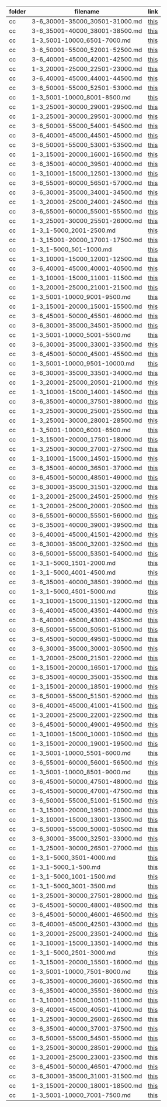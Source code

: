 | folder | filename | link |
|--------|----------|------|
|cc|3-6_30001-35000_30501-31000.md|[this](https://github.com/dbchord/cdn/blob/master/_/cc/3-6_30001-35000_30501-31000.md)|
|cc|3-6_35001-40000_38001-38500.md|[this](https://github.com/dbchord/cdn/blob/master/_/cc/3-6_35001-40000_38001-38500.md)|
|cc|1-3_5001-10000_6501-7000.md|[this](https://github.com/dbchord/cdn/blob/master/_/cc/1-3_5001-10000_6501-7000.md)|
|cc|3-6_50001-55000_52001-52500.md|[this](https://github.com/dbchord/cdn/blob/master/_/cc/3-6_50001-55000_52001-52500.md)|
|cc|3-6_40001-45000_42001-42500.md|[this](https://github.com/dbchord/cdn/blob/master/_/cc/3-6_40001-45000_42001-42500.md)|
|cc|1-3_20001-25000_22501-23000.md|[this](https://github.com/dbchord/cdn/blob/master/_/cc/1-3_20001-25000_22501-23000.md)|
|cc|3-6_40001-45000_44001-44500.md|[this](https://github.com/dbchord/cdn/blob/master/_/cc/3-6_40001-45000_44001-44500.md)|
|cc|3-6_50001-55000_52501-53000.md|[this](https://github.com/dbchord/cdn/blob/master/_/cc/3-6_50001-55000_52501-53000.md)|
|cc|1-3_5001-10000_8001-8500.md|[this](https://github.com/dbchord/cdn/blob/master/_/cc/1-3_5001-10000_8001-8500.md)|
|cc|1-3_25001-30000_29001-29500.md|[this](https://github.com/dbchord/cdn/blob/master/_/cc/1-3_25001-30000_29001-29500.md)|
|cc|1-3_25001-30000_29501-30000.md|[this](https://github.com/dbchord/cdn/blob/master/_/cc/1-3_25001-30000_29501-30000.md)|
|cc|3-6_50001-55000_54001-54500.md|[this](https://github.com/dbchord/cdn/blob/master/_/cc/3-6_50001-55000_54001-54500.md)|
|cc|3-6_40001-45000_44501-45000.md|[this](https://github.com/dbchord/cdn/blob/master/_/cc/3-6_40001-45000_44501-45000.md)|
|cc|3-6_50001-55000_53001-53500.md|[this](https://github.com/dbchord/cdn/blob/master/_/cc/3-6_50001-55000_53001-53500.md)|
|cc|1-3_15001-20000_16001-16500.md|[this](https://github.com/dbchord/cdn/blob/master/_/cc/1-3_15001-20000_16001-16500.md)|
|cc|3-6_35001-40000_39501-40000.md|[this](https://github.com/dbchord/cdn/blob/master/_/cc/3-6_35001-40000_39501-40000.md)|
|cc|1-3_10001-15000_12501-13000.md|[this](https://github.com/dbchord/cdn/blob/master/_/cc/1-3_10001-15000_12501-13000.md)|
|cc|3-6_55001-60000_56501-57000.md|[this](https://github.com/dbchord/cdn/blob/master/_/cc/3-6_55001-60000_56501-57000.md)|
|cc|3-6_30001-35000_34001-34500.md|[this](https://github.com/dbchord/cdn/blob/master/_/cc/3-6_30001-35000_34001-34500.md)|
|cc|1-3_20001-25000_24001-24500.md|[this](https://github.com/dbchord/cdn/blob/master/_/cc/1-3_20001-25000_24001-24500.md)|
|cc|3-6_55001-60000_55001-55500.md|[this](https://github.com/dbchord/cdn/blob/master/_/cc/3-6_55001-60000_55001-55500.md)|
|cc|1-3_25001-30000_25501-26000.md|[this](https://github.com/dbchord/cdn/blob/master/_/cc/1-3_25001-30000_25501-26000.md)|
|cc|1-3_1-5000_2001-2500.md|[this](https://github.com/dbchord/cdn/blob/master/_/cc/1-3_1-5000_2001-2500.md)|
|cc|1-3_15001-20000_17001-17500.md|[this](https://github.com/dbchord/cdn/blob/master/_/cc/1-3_15001-20000_17001-17500.md)|
|cc|1-3_1-5000_501-1000.md|[this](https://github.com/dbchord/cdn/blob/master/_/cc/1-3_1-5000_501-1000.md)|
|cc|1-3_10001-15000_12001-12500.md|[this](https://github.com/dbchord/cdn/blob/master/_/cc/1-3_10001-15000_12001-12500.md)|
|cc|3-6_40001-45000_40001-40500.md|[this](https://github.com/dbchord/cdn/blob/master/_/cc/3-6_40001-45000_40001-40500.md)|
|cc|1-3_10001-15000_11001-11500.md|[this](https://github.com/dbchord/cdn/blob/master/_/cc/1-3_10001-15000_11001-11500.md)|
|cc|1-3_20001-25000_21001-21500.md|[this](https://github.com/dbchord/cdn/blob/master/_/cc/1-3_20001-25000_21001-21500.md)|
|cc|1-3_5001-10000_9001-9500.md|[this](https://github.com/dbchord/cdn/blob/master/_/cc/1-3_5001-10000_9001-9500.md)|
|cc|1-3_15001-20000_15001-15500.md|[this](https://github.com/dbchord/cdn/blob/master/_/cc/1-3_15001-20000_15001-15500.md)|
|cc|3-6_45001-50000_45501-46000.md|[this](https://github.com/dbchord/cdn/blob/master/_/cc/3-6_45001-50000_45501-46000.md)|
|cc|3-6_30001-35000_34501-35000.md|[this](https://github.com/dbchord/cdn/blob/master/_/cc/3-6_30001-35000_34501-35000.md)|
|cc|1-3_5001-10000_5001-5500.md|[this](https://github.com/dbchord/cdn/blob/master/_/cc/1-3_5001-10000_5001-5500.md)|
|cc|3-6_30001-35000_33001-33500.md|[this](https://github.com/dbchord/cdn/blob/master/_/cc/3-6_30001-35000_33001-33500.md)|
|cc|3-6_45001-50000_45001-45500.md|[this](https://github.com/dbchord/cdn/blob/master/_/cc/3-6_45001-50000_45001-45500.md)|
|cc|1-3_5001-10000_9501-10000.md|[this](https://github.com/dbchord/cdn/blob/master/_/cc/1-3_5001-10000_9501-10000.md)|
|cc|3-6_30001-35000_33501-34000.md|[this](https://github.com/dbchord/cdn/blob/master/_/cc/3-6_30001-35000_33501-34000.md)|
|cc|1-3_20001-25000_20501-21000.md|[this](https://github.com/dbchord/cdn/blob/master/_/cc/1-3_20001-25000_20501-21000.md)|
|cc|1-3_10001-15000_14001-14500.md|[this](https://github.com/dbchord/cdn/blob/master/_/cc/1-3_10001-15000_14001-14500.md)|
|cc|3-6_35001-40000_37501-38000.md|[this](https://github.com/dbchord/cdn/blob/master/_/cc/3-6_35001-40000_37501-38000.md)|
|cc|1-3_25001-30000_25001-25500.md|[this](https://github.com/dbchord/cdn/blob/master/_/cc/1-3_25001-30000_25001-25500.md)|
|cc|1-3_25001-30000_28001-28500.md|[this](https://github.com/dbchord/cdn/blob/master/_/cc/1-3_25001-30000_28001-28500.md)|
|cc|1-3_5001-10000_6001-6500.md|[this](https://github.com/dbchord/cdn/blob/master/_/cc/1-3_5001-10000_6001-6500.md)|
|cc|1-3_15001-20000_17501-18000.md|[this](https://github.com/dbchord/cdn/blob/master/_/cc/1-3_15001-20000_17501-18000.md)|
|cc|1-3_25001-30000_27001-27500.md|[this](https://github.com/dbchord/cdn/blob/master/_/cc/1-3_25001-30000_27001-27500.md)|
|cc|1-3_10001-15000_14501-15000.md|[this](https://github.com/dbchord/cdn/blob/master/_/cc/1-3_10001-15000_14501-15000.md)|
|cc|3-6_35001-40000_36501-37000.md|[this](https://github.com/dbchord/cdn/blob/master/_/cc/3-6_35001-40000_36501-37000.md)|
|cc|3-6_45001-50000_48501-49000.md|[this](https://github.com/dbchord/cdn/blob/master/_/cc/3-6_45001-50000_48501-49000.md)|
|cc|3-6_30001-35000_31501-32000.md|[this](https://github.com/dbchord/cdn/blob/master/_/cc/3-6_30001-35000_31501-32000.md)|
|cc|1-3_20001-25000_24501-25000.md|[this](https://github.com/dbchord/cdn/blob/master/_/cc/1-3_20001-25000_24501-25000.md)|
|cc|1-3_20001-25000_20001-20500.md|[this](https://github.com/dbchord/cdn/blob/master/_/cc/1-3_20001-25000_20001-20500.md)|
|cc|3-6_55001-60000_55501-56000.md|[this](https://github.com/dbchord/cdn/blob/master/_/cc/3-6_55001-60000_55501-56000.md)|
|cc|3-6_35001-40000_39001-39500.md|[this](https://github.com/dbchord/cdn/blob/master/_/cc/3-6_35001-40000_39001-39500.md)|
|cc|3-6_40001-45000_41501-42000.md|[this](https://github.com/dbchord/cdn/blob/master/_/cc/3-6_40001-45000_41501-42000.md)|
|cc|3-6_30001-35000_32001-32500.md|[this](https://github.com/dbchord/cdn/blob/master/_/cc/3-6_30001-35000_32001-32500.md)|
|cc|3-6_50001-55000_53501-54000.md|[this](https://github.com/dbchord/cdn/blob/master/_/cc/3-6_50001-55000_53501-54000.md)|
|cc|1-3_1-5000_1501-2000.md|[this](https://github.com/dbchord/cdn/blob/master/_/cc/1-3_1-5000_1501-2000.md)|
|cc|1-3_1-5000_4001-4500.md|[this](https://github.com/dbchord/cdn/blob/master/_/cc/1-3_1-5000_4001-4500.md)|
|cc|3-6_35001-40000_38501-39000.md|[this](https://github.com/dbchord/cdn/blob/master/_/cc/3-6_35001-40000_38501-39000.md)|
|cc|1-3_1-5000_4501-5000.md|[this](https://github.com/dbchord/cdn/blob/master/_/cc/1-3_1-5000_4501-5000.md)|
|cc|1-3_10001-15000_11501-12000.md|[this](https://github.com/dbchord/cdn/blob/master/_/cc/1-3_10001-15000_11501-12000.md)|
|cc|3-6_40001-45000_43501-44000.md|[this](https://github.com/dbchord/cdn/blob/master/_/cc/3-6_40001-45000_43501-44000.md)|
|cc|3-6_40001-45000_43001-43500.md|[this](https://github.com/dbchord/cdn/blob/master/_/cc/3-6_40001-45000_43001-43500.md)|
|cc|3-6_50001-55000_50501-51000.md|[this](https://github.com/dbchord/cdn/blob/master/_/cc/3-6_50001-55000_50501-51000.md)|
|cc|3-6_45001-50000_49501-50000.md|[this](https://github.com/dbchord/cdn/blob/master/_/cc/3-6_45001-50000_49501-50000.md)|
|cc|3-6_30001-35000_30001-30500.md|[this](https://github.com/dbchord/cdn/blob/master/_/cc/3-6_30001-35000_30001-30500.md)|
|cc|1-3_20001-25000_21501-22000.md|[this](https://github.com/dbchord/cdn/blob/master/_/cc/1-3_20001-25000_21501-22000.md)|
|cc|1-3_15001-20000_16501-17000.md|[this](https://github.com/dbchord/cdn/blob/master/_/cc/1-3_15001-20000_16501-17000.md)|
|cc|3-6_35001-40000_35001-35500.md|[this](https://github.com/dbchord/cdn/blob/master/_/cc/3-6_35001-40000_35001-35500.md)|
|cc|1-3_15001-20000_18501-19000.md|[this](https://github.com/dbchord/cdn/blob/master/_/cc/1-3_15001-20000_18501-19000.md)|
|cc|3-6_50001-55000_51501-52000.md|[this](https://github.com/dbchord/cdn/blob/master/_/cc/3-6_50001-55000_51501-52000.md)|
|cc|3-6_40001-45000_41001-41500.md|[this](https://github.com/dbchord/cdn/blob/master/_/cc/3-6_40001-45000_41001-41500.md)|
|cc|1-3_20001-25000_22001-22500.md|[this](https://github.com/dbchord/cdn/blob/master/_/cc/1-3_20001-25000_22001-22500.md)|
|cc|3-6_45001-50000_49001-49500.md|[this](https://github.com/dbchord/cdn/blob/master/_/cc/3-6_45001-50000_49001-49500.md)|
|cc|1-3_10001-15000_10001-10500.md|[this](https://github.com/dbchord/cdn/blob/master/_/cc/1-3_10001-15000_10001-10500.md)|
|cc|1-3_15001-20000_19001-19500.md|[this](https://github.com/dbchord/cdn/blob/master/_/cc/1-3_15001-20000_19001-19500.md)|
|cc|1-3_5001-10000_5501-6000.md|[this](https://github.com/dbchord/cdn/blob/master/_/cc/1-3_5001-10000_5501-6000.md)|
|cc|3-6_55001-60000_56001-56500.md|[this](https://github.com/dbchord/cdn/blob/master/_/cc/3-6_55001-60000_56001-56500.md)|
|cc|1-3_5001-10000_8501-9000.md|[this](https://github.com/dbchord/cdn/blob/master/_/cc/1-3_5001-10000_8501-9000.md)|
|cc|3-6_45001-50000_47501-48000.md|[this](https://github.com/dbchord/cdn/blob/master/_/cc/3-6_45001-50000_47501-48000.md)|
|cc|3-6_45001-50000_47001-47500.md|[this](https://github.com/dbchord/cdn/blob/master/_/cc/3-6_45001-50000_47001-47500.md)|
|cc|3-6_50001-55000_51001-51500.md|[this](https://github.com/dbchord/cdn/blob/master/_/cc/3-6_50001-55000_51001-51500.md)|
|cc|1-3_15001-20000_19501-20000.md|[this](https://github.com/dbchord/cdn/blob/master/_/cc/1-3_15001-20000_19501-20000.md)|
|cc|1-3_10001-15000_13001-13500.md|[this](https://github.com/dbchord/cdn/blob/master/_/cc/1-3_10001-15000_13001-13500.md)|
|cc|3-6_50001-55000_50001-50500.md|[this](https://github.com/dbchord/cdn/blob/master/_/cc/3-6_50001-55000_50001-50500.md)|
|cc|3-6_30001-35000_32501-33000.md|[this](https://github.com/dbchord/cdn/blob/master/_/cc/3-6_30001-35000_32501-33000.md)|
|cc|1-3_25001-30000_26501-27000.md|[this](https://github.com/dbchord/cdn/blob/master/_/cc/1-3_25001-30000_26501-27000.md)|
|cc|1-3_1-5000_3501-4000.md|[this](https://github.com/dbchord/cdn/blob/master/_/cc/1-3_1-5000_3501-4000.md)|
|cc|1-3_1-5000_1-500.md|[this](https://github.com/dbchord/cdn/blob/master/_/cc/1-3_1-5000_1-500.md)|
|cc|1-3_1-5000_1001-1500.md|[this](https://github.com/dbchord/cdn/blob/master/_/cc/1-3_1-5000_1001-1500.md)|
|cc|1-3_1-5000_3001-3500.md|[this](https://github.com/dbchord/cdn/blob/master/_/cc/1-3_1-5000_3001-3500.md)|
|cc|1-3_25001-30000_27501-28000.md|[this](https://github.com/dbchord/cdn/blob/master/_/cc/1-3_25001-30000_27501-28000.md)|
|cc|3-6_45001-50000_48001-48500.md|[this](https://github.com/dbchord/cdn/blob/master/_/cc/3-6_45001-50000_48001-48500.md)|
|cc|3-6_45001-50000_46001-46500.md|[this](https://github.com/dbchord/cdn/blob/master/_/cc/3-6_45001-50000_46001-46500.md)|
|cc|3-6_40001-45000_42501-43000.md|[this](https://github.com/dbchord/cdn/blob/master/_/cc/3-6_40001-45000_42501-43000.md)|
|cc|1-3_20001-25000_23501-24000.md|[this](https://github.com/dbchord/cdn/blob/master/_/cc/1-3_20001-25000_23501-24000.md)|
|cc|1-3_10001-15000_13501-14000.md|[this](https://github.com/dbchord/cdn/blob/master/_/cc/1-3_10001-15000_13501-14000.md)|
|cc|1-3_1-5000_2501-3000.md|[this](https://github.com/dbchord/cdn/blob/master/_/cc/1-3_1-5000_2501-3000.md)|
|cc|1-3_15001-20000_15501-16000.md|[this](https://github.com/dbchord/cdn/blob/master/_/cc/1-3_15001-20000_15501-16000.md)|
|cc|1-3_5001-10000_7501-8000.md|[this](https://github.com/dbchord/cdn/blob/master/_/cc/1-3_5001-10000_7501-8000.md)|
|cc|3-6_35001-40000_36001-36500.md|[this](https://github.com/dbchord/cdn/blob/master/_/cc/3-6_35001-40000_36001-36500.md)|
|cc|3-6_35001-40000_35501-36000.md|[this](https://github.com/dbchord/cdn/blob/master/_/cc/3-6_35001-40000_35501-36000.md)|
|cc|1-3_10001-15000_10501-11000.md|[this](https://github.com/dbchord/cdn/blob/master/_/cc/1-3_10001-15000_10501-11000.md)|
|cc|3-6_40001-45000_40501-41000.md|[this](https://github.com/dbchord/cdn/blob/master/_/cc/3-6_40001-45000_40501-41000.md)|
|cc|1-3_25001-30000_26001-26500.md|[this](https://github.com/dbchord/cdn/blob/master/_/cc/1-3_25001-30000_26001-26500.md)|
|cc|3-6_35001-40000_37001-37500.md|[this](https://github.com/dbchord/cdn/blob/master/_/cc/3-6_35001-40000_37001-37500.md)|
|cc|3-6_50001-55000_54501-55000.md|[this](https://github.com/dbchord/cdn/blob/master/_/cc/3-6_50001-55000_54501-55000.md)|
|cc|1-3_25001-30000_28501-29000.md|[this](https://github.com/dbchord/cdn/blob/master/_/cc/1-3_25001-30000_28501-29000.md)|
|cc|1-3_20001-25000_23001-23500.md|[this](https://github.com/dbchord/cdn/blob/master/_/cc/1-3_20001-25000_23001-23500.md)|
|cc|3-6_45001-50000_46501-47000.md|[this](https://github.com/dbchord/cdn/blob/master/_/cc/3-6_45001-50000_46501-47000.md)|
|cc|3-6_30001-35000_31001-31500.md|[this](https://github.com/dbchord/cdn/blob/master/_/cc/3-6_30001-35000_31001-31500.md)|
|cc|1-3_15001-20000_18001-18500.md|[this](https://github.com/dbchord/cdn/blob/master/_/cc/1-3_15001-20000_18001-18500.md)|
|cc|1-3_5001-10000_7001-7500.md|[this](https://github.com/dbchord/cdn/blob/master/_/cc/1-3_5001-10000_7001-7500.md)|
